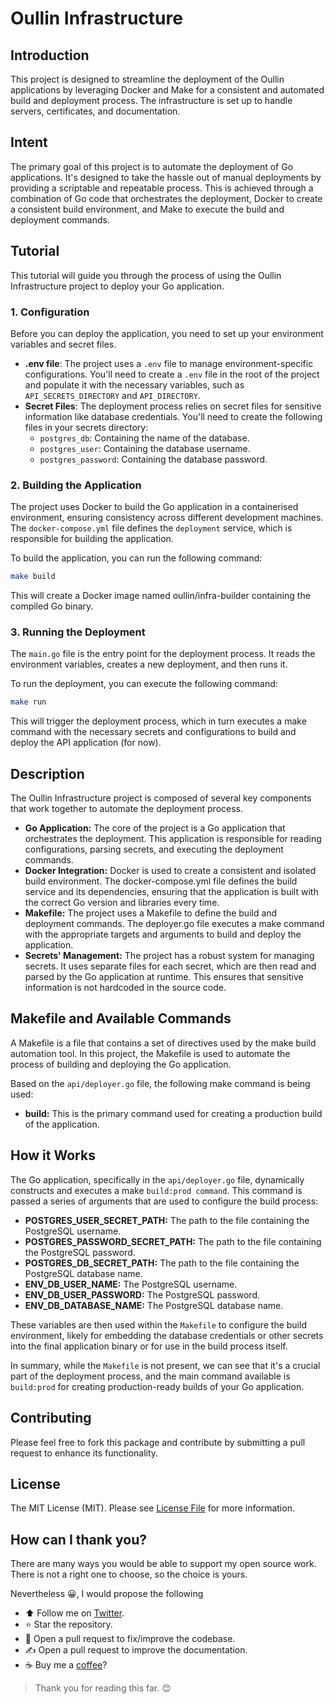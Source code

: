 # Oullin Infrastructure

## Introduction

This project is designed to streamline the deployment of the Oullin applications by leveraging Docker and Make for a consistent and automated build and deployment process. The infrastructure is set up to handle servers, certificates, and documentation.

## Intent

The primary goal of this project is to automate the deployment of Go applications. It's designed to take the hassle out of manual deployments by providing a scriptable and repeatable process. This is achieved through a combination of Go code that orchestrates the deployment, Docker to create a consistent build environment, and Make to execute the build and deployment commands.

## Tutorial

This tutorial will guide you through the process of using the Oullin Infrastructure project to deploy your Go application.

### 1. Configuration

Before you can deploy the application, you need to set up your environment variables and secret files.

* **.env file**: The project uses a `.env` file to manage environment-specific configurations. You'll need to create a `.env` file in the root of the project and populate it with the necessary variables, such as `API_SECRETS_DIRECTORY` and `API_DIRECTORY`.
* **Secret Files**: The deployment process relies on secret files for sensitive information like database credentials. You'll need to create the following files in your secrets directory:
    * `postgres_db`: Containing the name of the database.
    * `postgres_user`: Containing the database username.
    * `postgres_password`: Containing the database password.

### 2. Building the Application

The project uses Docker to build the Go application in a containerised environment, ensuring consistency across different development machines. The `docker-compose.yml` file defines the `deployment` service, which is responsible for building the application.

To build the application, you can run the following command:

```bash
make build
```
This will create a Docker image named oullin/infra-builder containing the compiled Go binary.

### 3. Running the Deployment
   The `main.go` file is the entry point for the deployment process. It reads the environment variables, creates a new deployment, and then runs it.

To run the deployment, you can execute the following command:

```bash
make run
```

This will trigger the deployment process, which in turn executes a make command with the necessary secrets and configurations to build and deploy the API application (for now).

## Description
The Oullin Infrastructure project is composed of several key components that work together to automate the deployment process.

- **Go Application:** The core of the project is a Go application that orchestrates the deployment. This application is responsible for reading configurations, parsing secrets, and executing the deployment commands.
- **Docker Integration:** Docker is used to create a consistent and isolated build environment. The docker-compose.yml file defines the build service and its dependencies, ensuring that the application is built with the correct Go version and libraries every time.
- **Makefile:** The project uses a Makefile to define the build and deployment commands. The deployer.go file executes a make command with the appropriate targets and arguments to build and deploy the application.
- **Secrets' Management:** The project has a robust system for managing secrets. It uses separate files for each secret, which are then read and parsed by the Go application at runtime. This ensures that sensitive information is not hardcoded in the source code.

## Makefile and Available Commands
A Makefile is a file that contains a set of directives used by the make build automation tool. In this project, the Makefile is used to automate the process of building and deploying the Go application.

Based on the `api/deployer.go` file, the following make command is being used:
- **build:** This is the primary command used for creating a production build of the application.

## How it Works
The Go application, specifically in the `api/deployer.go` file, dynamically constructs and executes a make `build:prod command`.
This command is passed a series of arguments that are used to configure the build process:

- **POSTGRES_USER_SECRET_PATH:** The path to the file containing the PostgreSQL username.
- **POSTGRES_PASSWORD_SECRET_PATH:** The path to the file containing the PostgreSQL password.
- **POSTGRES_DB_SECRET_PATH:** The path to the file containing the PostgreSQL database name.
- **ENV_DB_USER_NAME:** The PostgreSQL username.
- **ENV_DB_USER_PASSWORD:** The PostgreSQL password.
- **ENV_DB_DATABASE_NAME:** The PostgreSQL database name.

These variables are then used within the `Makefile` to configure the build environment, likely for embedding the database
credentials or other secrets into the final application binary or for use in the build process itself.

In summary, while the `Makefile` is not present, we can see that it's a crucial part of the deployment process, and the
main command available is `build:prod` for creating production-ready builds of your Go application.

## Contributing

Please feel free to fork this package and contribute by submitting a pull request to enhance its functionality.

## License

The MIT License (MIT). Please see [License File](https://github.com/oullin/infra/blob/main/LICENSE) for more information.

## How can I thank you?

There are many ways you would be able to support my open source work. There is not a right one to choose, so the choice is yours.

Nevertheless :grinning:, I would propose the following

- :arrow_up: Follow me on [Twitter](https://twitter.com/gocanto).
- :star: Star the repository.
- :handshake: Open a pull request to fix/improve the codebase.
- :writing_hand: Open a pull request to improve the documentation.
- :coffee: Buy me a [coffee](https://github.com/sponsors/gocanto)?

> Thank you for reading this far. :blush:
